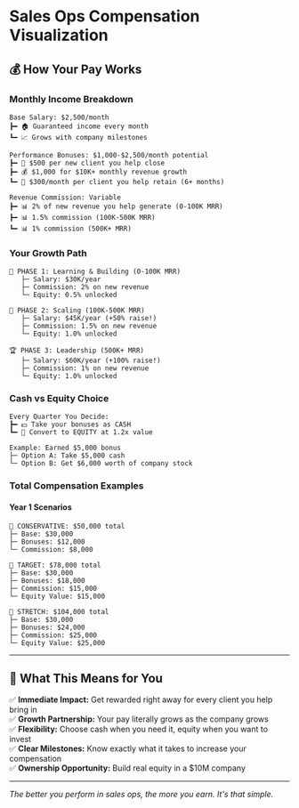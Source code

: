 # Sales Ops Compensation Visualization

## 💰 **How Your Pay Works**

### **Monthly Income Breakdown**
```
Base Salary: $2,500/month
┣━ 🏠 Guaranteed income every month
┗━ 📈 Grows with company milestones

Performance Bonuses: $1,000-$2,500/month potential
┣━ 🎯 $500 per new client you help close
┣━ 💰 $1,000 for $10K+ monthly revenue growth
┗━ 🤝 $300/month per client you help retain (6+ months)

Revenue Commission: Variable
┣━ 📊 2% of new revenue you help generate (0-100K MRR)
┣━ 📊 1.5% commission (100K-500K MRR)  
┗━ 📊 1% commission (500K+ MRR)
```

### **Your Growth Path**
```
🚀 PHASE 1: Learning & Building (0-100K MRR)
   ├─ Salary: $30K/year
   ├─ Commission: 2% on new revenue
   └─ Equity: 0.5% unlocked

🎯 PHASE 2: Scaling (100K-500K MRR)  
   ├─ Salary: $45K/year (+50% raise!)
   ├─ Commission: 1.5% on new revenue
   └─ Equity: 1.0% unlocked

🏆 PHASE 3: Leadership (500K+ MRR)
   ├─ Salary: $60K/year (+100% raise!)
   ├─ Commission: 1% on new revenue  
   └─ Equity: 1.0% unlocked
```

### **Cash vs Equity Choice**
```
Every Quarter You Decide:
┣━ 💵 Take your bonuses as CASH
┗━ 🚀 Convert to EQUITY at 1.2x value
   
Example: Earned $5,000 bonus
├─ Option A: Take $5,000 cash
└─ Option B: Get $6,000 worth of company stock
```

### **Total Compensation Examples**

#### **Year 1 Scenarios**
```
💼 CONSERVATIVE: $50,000 total
├─ Base: $30,000
├─ Bonuses: $12,000  
└─ Commission: $8,000

🎯 TARGET: $78,000 total
├─ Base: $30,000
├─ Bonuses: $18,000
├─ Commission: $15,000
└─ Equity Value: $15,000

🚀 STRETCH: $104,000 total  
├─ Base: $30,000
├─ Bonuses: $24,000
├─ Commission: $25,000
└─ Equity Value: $25,000
```

---

## 🎯 **What This Means for You**

✅ **Immediate Impact:** Get rewarded right away for every client you help bring in  
✅ **Growth Partnership:** Your pay literally grows as the company grows  
✅ **Flexibility:** Choose cash when you need it, equity when you want to invest  
✅ **Clear Milestones:** Know exactly what it takes to increase your compensation  
✅ **Ownership Opportunity:** Build real equity in a $10M company

---

*The better you perform in sales ops, the more you earn. It's that simple.* 